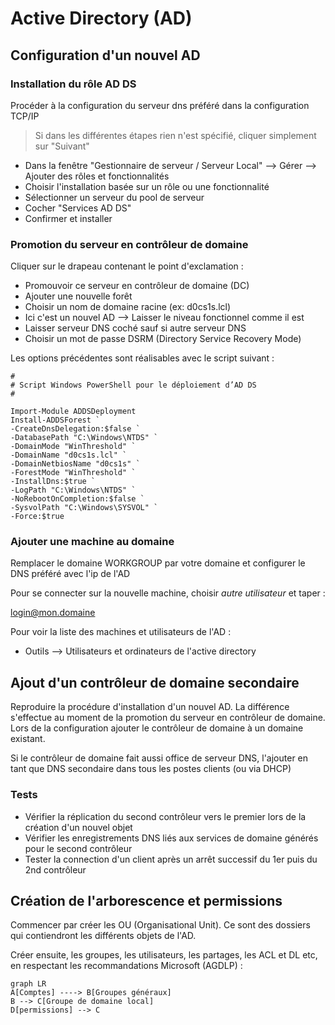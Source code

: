 # Active Directory (AD)
## Configuration d'un nouvel AD

### Installation du rôle AD DS

Procéder à la configuration du serveur dns préféré dans la configuration TCP/IP

> Si dans les différentes étapes rien n'est spécifié, cliquer simplement sur "Suivant"

- Dans la fenêtre "Gestionnaire de serveur / Serveur Local" --> Gérer --> Ajouter des rôles et fonctionnalités
- Choisir l'installation basée sur un rôle ou une fonctionnalité
- Sélectionner un serveur du pool de serveur
- Cocher "Services AD DS"
- Confirmer et installer

### Promotion du serveur en contrôleur de domaine

Cliquer sur le drapeau contenant le point d'exclamation : 
- Promouvoir ce serveur en contrôleur de domaine (DC)
- Ajouter une nouvelle forêt
- Choisir un nom de domaine racine (ex: d0cs1s.lcl)
- Ici c'est un nouvel AD --> Laisser le niveau fonctionnel comme il est
- Laisser serveur DNS coché sauf si autre serveur DNS
- Choisir un mot de passe DSRM (Directory Service Recovery Mode)

Les options précédentes sont réalisables avec le script suivant :
```
#
# Script Windows PowerShell pour le déploiement d’AD DS
#

Import-Module ADDSDeployment
Install-ADDSForest `
-CreateDnsDelegation:$false `
-DatabasePath "C:\Windows\NTDS" `
-DomainMode "WinThreshold" `
-DomainName "d0cs1s.lcl" `
-DomainNetbiosName "d0cs1s" `
-ForestMode "WinThreshold" `
-InstallDns:$true `
-LogPath "C:\Windows\NTDS" `
-NoRebootOnCompletion:$false `
-SysvolPath "C:\Windows\SYSVOL" `
-Force:$true
```

### Ajouter une machine au domaine

Remplacer le domaine WORKGROUP par votre domaine et configurer le DNS préféré avec l'ip de l'AD

Pour se connecter sur la nouvelle machine, choisir *autre utilisateur* et taper :

login@mon.domaine

Pour voir la liste des machines et utilisateurs de l'AD :
- Outils --> Utilisateurs et ordinateurs de l'active directory

## Ajout d'un contrôleur de domaine secondaire

Reproduire la procédure d'installation d'un nouvel AD. La différence s'effectue au moment de la promotion du serveur en contrôleur de domaine.
Lors de la configuration ajouter le contrôleur de domaine à un domaine existant.

Si le contrôleur de domaine fait aussi office de serveur DNS, l'ajouter en tant que DNS secondaire dans tous les postes clients (ou via DHCP)

### Tests

- Vérifier la réplication du second contrôleur vers le premier lors de la création d'un nouvel objet
- Vérifier les enregistrements DNS liés aux services de domaine générés pour le second contrôleur
- Tester la connection d'un client après un arrêt successif du 1er puis du 2nd contrôleur

## Création de l'arborescence et permissions

Commencer par créer les OU (Organisational Unit). Ce sont des dossiers qui contiendront les différents objets de l'AD.

Créer ensuite, les groupes, les utilisateurs, les partages, les ACL et DL etc, en respectant les recommandations Microsoft (AGDLP) :

```mermaid
graph LR
A[Comptes] ----> B[Groupes généraux]
B --> C[Groupe de domaine local]
D[permissions] --> C
```


